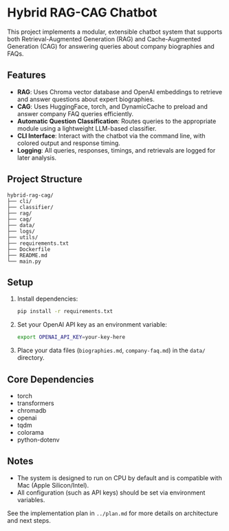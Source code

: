 # Hybrid RAG-CAG Chatbot

This project implements a modular, extensible chatbot system that supports both Retrieval-Augmented Generation (RAG) and Cache-Augmented Generation (CAG) for answering queries about company biographies and FAQs.

## Features
- **RAG**: Uses Chroma vector database and OpenAI embeddings to retrieve and answer questions about expert biographies.
- **CAG**: Uses HuggingFace, torch, and DynamicCache to preload and answer company FAQ queries efficiently.
- **Automatic Question Classification**: Routes queries to the appropriate module using a lightweight LLM-based classifier.
- **CLI Interface**: Interact with the chatbot via the command line, with colored output and response timing.
- **Logging**: All queries, responses, timings, and retrievals are logged for later analysis.

## Project Structure
```
hybrid-rag-cag/
├── cli/
├── classifier/
├── rag/
├── cag/
├── data/
├── logs/
├── utils/
├── requirements.txt
├── Dockerfile
├── README.md
└── main.py
```

## Setup
1. Install dependencies:
   ```bash
   pip install -r requirements.txt
   ```
2. Set your OpenAI API key as an environment variable:
   ```bash
   export OPENAI_API_KEY=your-key-here
   ```
3. Place your data files (`biographies.md`, `company-faq.md`) in the `data/` directory.

## Core Dependencies
- torch
- transformers
- chromadb
- openai
- tqdm
- colorama
- python-dotenv

## Notes
- The system is designed to run on CPU by default and is compatible with Mac (Apple Silicon/Intel).
- All configuration (such as API keys) should be set via environment variables.

See the implementation plan in `../plan.md` for more details on architecture and next steps. 